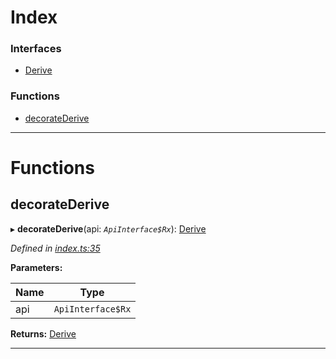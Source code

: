 

# Index

### Interfaces

* [Derive](../interfaces/_index_.derive.md)

### Functions

* [decorateDerive](_index_.md#decoratederive)

---

# Functions

<a id="decoratederive"></a>

##  decorateDerive

▸ **decorateDerive**(api: *`ApiInterface$Rx`*): [Derive](../interfaces/_index_.derive.md)

*Defined in [index.ts:35](https://github.com/polkadot-js/api/blob/96624a6/packages/api-derive/src/index.ts#L35)*

**Parameters:**

| Name | Type |
| ------ | ------ |
| api | `ApiInterface$Rx` |

**Returns:** [Derive](../interfaces/_index_.derive.md)

___

